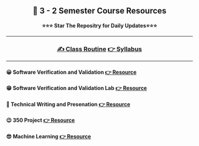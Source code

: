 <div align = "center">

## 🍂 3 - 2 Semester Course Resources

**⭐⭐⭐ Star The Repositry for Daily Updates⭐⭐⭐**


</div>

<hr>



<div align = "center">

### [✍️ Class Routine](https://drive.google.com/drive/folders/1SH-k3BpEODusridjwVIDkY_f2dCIRJKm)   [👉 Syllabus](https://drive.google.com/drive/folders/1SH-k3BpEODusridjwVIDkY_f2dCIRJKm)


</div>

<hr>

#### 😀 Software Verification and Validation [👉 Resource](https://github.com/Sumonta056/SWE-3-2-Semester-Resources/tree/main/Software%20Verification%20-%20Validation) 

#### 😁 Software Verification and Validation Lab [👉 Resource](https://github.com/Sumonta056/SWE-3-2-Semester-Resources/tree/main/Software%20Verification%20-%20Validation)

#### 🤧 Technical Writing and Presenation [👉 Resource](https://github.com/Sumonta056/SWE-3-2-Semester-Resources/tree/main/Technical%20Writting%20-%20Presentation)


#### 😉 350 Project [👉 Resource](https://github.com/Sumonta056/SWE-3-2-Semester-Resources/tree/main/Technical%20Writting%20-%20Presentation)


#### 😎 Machine Learning [👉 Resource](https://github.com/Sumonta056/SWE-3-2-Semester-Resources/tree/main/Machine%20Learning)


